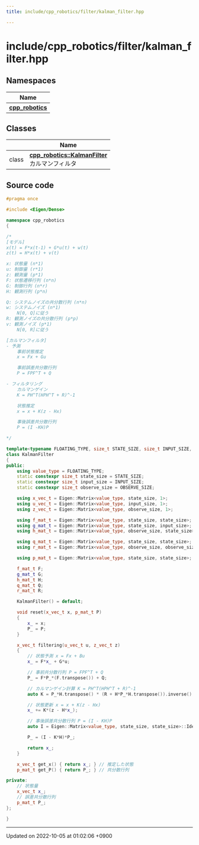 ```yaml
---
title: include/cpp_robotics/filter/kalman_filter.hpp

---
```


# include/cpp_robotics/filter/kalman_filter.hpp



## Namespaces

| Name           |
| -------------- |
| **[cpp_robotics](/cpp_robotics/doxybook/Namespaces/namespacecpp__robotics/)**  |

## Classes

|                | Name           |
| -------------- | -------------- |
| class | **[cpp_robotics::KalmanFilter](/cpp_robotics/doxybook/Classes/classcpp__robotics_1_1KalmanFilter/)** <br>カルマンフィルタ  |




## Source code

```cpp
#pragma once

#include <Eigen/Dense>

namespace cpp_robotics
{

/*
[モデル]
x(t) = F*x(t-1) + G*u(t) + w(t)
z(t) = H*x(t) + v(t)

x: 状態量 (n*1)
u: 制御量 (r*1)
z: 観測量 (p*1)
F: 状態遷移行列 (n*n)
G: 制御行列 (n*r)
H: 観測行列 (p*n)

Q: システムノイズの共分散行列 (n*n)
w: システムノイズ (n*1) 
    N[0, Q]に従う
R: 観測ノイズの共分散行列 (p*p)
v: 観測ノイズ (p*1)
    N[0, R]に従う

[カルマンフィルタ]
- 予測
    事前状態推定
    x = Fx + Gu

    事前誤差共分散行列
    P = FPF^T + Q

- フィルタリング
    カルマンゲイン
    K = PH^T(HPH^T + R)^-1

    状態推定
    x = x + K(z - Hx)

    事後誤差共分散行列
    P = (I -KH)P

*/

template<typename FLOATING_TYPE, size_t STATE_SIZE, size_t INPUT_SIZE, size_t OBSERVE_SIZE>
class KalmanFilter
{
public:
    using value_type = FLOATING_TYPE;
    static constexpr size_t state_size = STATE_SIZE;
    static constexpr size_t input_size = INPUT_SIZE;
    static constexpr size_t observe_size = OBSERVE_SIZE;

    using x_vec_t = Eigen::Matrix<value_type, state_size, 1>;
    using u_vec_t = Eigen::Matrix<value_type, input_size, 1>;
    using z_vec_t = Eigen::Matrix<value_type, observe_size, 1>;

    using f_mat_t = Eigen::Matrix<value_type, state_size, state_size>;
    using g_mat_t = Eigen::Matrix<value_type, state_size, input_size>;
    using h_mat_t = Eigen::Matrix<value_type, observe_size, state_size>;

    using q_mat_t = Eigen::Matrix<value_type, state_size, state_size>;
    using r_mat_t = Eigen::Matrix<value_type, observe_size, observe_size>;

    using p_mat_t = Eigen::Matrix<value_type, state_size, state_size>;

    f_mat_t F;
    g_mat_t G;
    h_mat_t H;
    q_mat_t Q;
    r_mat_t R;

    KalmanFilter() = default;

    void reset(x_vec_t x, p_mat_t P)
    {
        x_ = x;
        P_ = P;
    }

    x_vec_t filtering(u_vec_t u, z_vec_t z)
    {
        // 状態予測 x = Fx + Bu
        x_ = F*x_ + G*u;

        // 事前共分散行列 P = FPF^T + Q
        P_ = F*P_*(F.transpose()) + Q;

        // カルマンゲイン計算 K = PH^T(HPH^T + R)^-1
        auto K = P_*H.transpose() * (R + H*P_*H.transpose()).inverse();

        // 状態更新 x = x + K(z - Hx)
        x_ += K*(z - H*x_);

        // 事後誤差共分散行列 P = (I - KH)P
        auto I = Eigen::Matrix<value_type, state_size, state_size>::Identity();

        P_ = (I - K*H)*P_;

        return x_;
    }

    x_vec_t get_x() { return x_; } // 推定した状態
    p_mat_t get_P() { return P_; } // 共分散行列

private:
    // 状態量
    x_vec_t x_;
    // 誤差共分散行列
    p_mat_t P_;
};

}
```


-------------------------------

Updated on 2022-10-05 at 01:02:06 +0900
